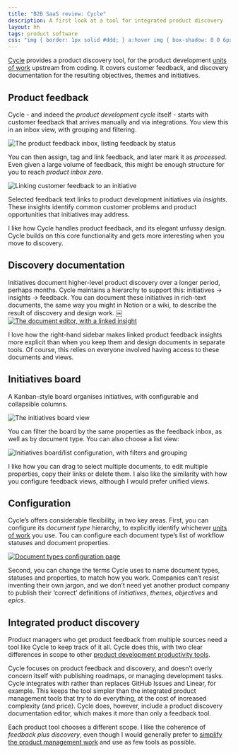 ```yaml
---
title: "B2B SaaS review: Cycle"
description: A first look at a tool for integrated product discovery
layout: hh
tags: product software
css: "img { border: 1px solid #ddd; } a:hover img { box-shadow: 0 0 6px 2px #428bca; }"
---
```


<!-- max 637 words -->

[Cycle](https://www.cycle.app)
provides a product discovery tool, for the product development
[units of work](units-of-work) upstream from coding.
It covers customer feedback, and discovery documentation for the resulting objectives, themes and initiatives.

## Product feedback

Cycle - and indeed the _product development cycle_ itself - starts with customer feedback that arrives manually and via integrations.
You view this in an inbox view, with grouping and filtering.

![The product feedback inbox, listing feedback by status](cycle/inbox.webp)

You can then assign, tag and link feedback, and later mark it as _processed_.
Even given a large volume of feedback, this might be enough structure for you to reach _product inbox zero_.

![Linking customer feedback to an initiative](cycle/feedback.webp)

Selected feedback text links to product development initiatives via _insights_.
These insights identify common customer problems and product opportunities that initiatives may address.

I like how Cycle handles product feedback, and its elegant unfussy design.
Cycle builds on this core functionality and gets more interesting when you move to discovery.

## Discovery documentation

Initiatives document higher-level product discovery over a longer period, perhaps months.
Cycle maintains a hierarchy to support this: initiatives → insights → feedback.
You can document these initiatives in rich-text documents, the same way you might in Notion or a wiki, to describe the result of discovery and design work.
￼
[![The document editor, with a linked insight](cycle/document.webp)](cycle/document.webp)

I love how the right-hand sidebar makes linked product feedback insights more explicit than when you keep them and design documents in separate tools.
Of course, this relies on everyone involved having access to these documents and views.

## Initiatives board

A Kanban-style board organises initiatives, with configurable and collapsible columns.

![The initiatives board view](cycle/board.webp)

You can filter the board by the same properties as the feedback inbox, as well as by document type.
You can also choose a list view:

![Initiatives board/list configuration, with filters and grouping](cycle/list.webp)

I like how you can drag to select multiple documents, to edit multiple properties, copy their links or delete them.
I also like the similarity with how you configure feedback views, although I would prefer unified views.

## Configuration

Cycle’s offers considerable flexibility, in two key areas.
First, you can configure its _document type_ hierarchy, to explicitly identify whichever 
[units of work](units-of-work) you use.
Tou can configure each document type’s list of workflow statuses and document properties.

[![Document types configuration page](cycle/doc-type.webp)](cycle/doc-type.webp)

Second, you can change the terms Cycle uses to name document types, statuses and properties, to match how you work.
Companies can’t resist inventing their own jargon, and we don’t need yet another product company to publish their ‘correct’ definitions of _initiatives_, _themes_, _objectives_ and _epics_.

## Integrated product discovery

Product managers who get product feedback from multiple sources need a tool like Cycle to keep track of it all.
Cycle does this, with two clear differences in scope to other
[product development productivity tools](product-tools).

Cycle focuses on product feedback and discovery, and doesn’t overly concern itself with publishing roadmaps, or managing development tasks.
Cycle integrates with rather than replaces GitHub Issues and Linear, for example.
This keeps the tool simpler than the integrated product management tools that try to do everything, at the cost of increased complexity (and price).
Cycle does, however, include a product discovery documentation editor, which makes it more than only a feedback tool.

Each product tool chooses a different scope.
I like the coherence of _feedback plus discovery_, even though I would generally prefer to
[simplify the product management work](simplify-product-work) and use as few tools as possible.
